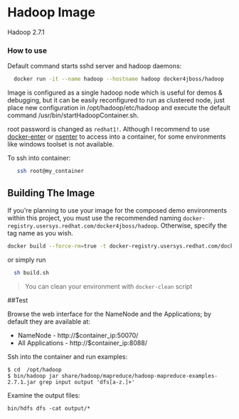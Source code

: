 Hadoop Image
=======
 Hadoop 2.7.1


### How to use

Default command starts sshd server and hadoop daemons:

```bash
  docker run -it --name hadoop --hostname hadoop docker4jboss/hadoop
```
Image is configured as a single hadoop node which is useful for demos & debugging, but it can be easily reconfigured to run as clustered node, just place new configuration in /opt/hadoop/etc/hadoop and execute the default command  /usr/bin/startHadoopContainer.sh.

root password is changed as ```redhat1!```.  Although I recommend to use [docker-enter](https://github.com/Pithikos/docker-enter) or [nsenter](https://github.com/jpetazzo/nsenter) to access into a container, for some environments like windows toolset is not available.

To ssh into container:
```bash
   ssh root@my_container  
```

## Building The Image

 If you're planning to use your image for the composed demo environments within this project, you must use the recommended naming ```docker-registry.usersys.redhat.com/docker4jboss/hadoop```. Otherwise, specify the tag name as you wish.

```bash
docker build --force-rm=true -t docker-registry.usersys.redhat.com/docker4jboss/hadoop .
```
  or simply run

```bash
  sh build.sh
```

> You can clean your environment with ```docker-clean``` script

##Test

Browse the web interface for the NameNode and the Applications; by default they are available at:

- NameNode - http://$container_ip:50070/
- All Applications - http://$container_ip:8088/

Ssh into the container and run examples:
```
$ cd  /opt/hadoop
$ bin/hadoop jar share/hadoop/mapreduce/hadoop-mapreduce-examples-2.7.1.jar grep input output 'dfs[a-z.]+'
```


Examine the output files:

```
bin/hdfs dfs -cat output/*
```
